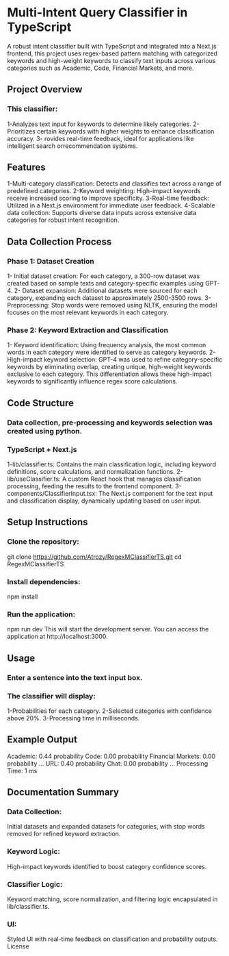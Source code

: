 # Multi-Intent Query Classifier in TypeScript
A robust intent classifier built with TypeScript and integrated into a Next.js frontend, this project uses regex-based pattern matching with categorized keywords and high-weight keywords to classify text inputs across various categories such as Academic, Code, Financial Markets, and more.

## Project Overview

### This classifier:

1-Analyzes text input for keywords to determine likely categories.
2-Prioritizes certain keywords with higher weights to enhance classification accuracy.
3- rovides real-time feedback, ideal for applications like intelligent search orrecommendation systems.
## Features
1-Multi-category classification: Detects and classifies text across a range of predefined categories.
2-Keyword weighting: High-impact keywords receive increased scoring to improve specificity.
3-Real-time feedback: Utilized in a Next.js environment for immediate user feedback.
4-Scalable data collection: Supports diverse data inputs across extensive data categories for robust intent recognition.
## Data Collection Process

### Phase 1: Dataset Creation

1- Initial dataset creation: For each category, a 300-row dataset was created based on sample texts and category-specific examples using GPT-4.
2- Dataset expansion: Additional datasets were sourced for each category, expanding each dataset to approximately 2500-3500 rows.
3- Preprocessing: Stop words were removed using NLTK, ensuring the model focuses on the most relevant keywords in each category.

### Phase 2: Keyword Extraction and Classification

1- Keyword identification: Using frequency analysis, the most common words in each category were identified to serve as category keywords.
2- High-impact keyword selection: GPT-4 was used to refine category-specific keywords by eliminating overlap, creating unique, high-weight keywords exclusive to each category. This differentiation allows these high-impact keywords to significantly influence regex score calculations.

## Code Structure
### Data collection, pre-processing and keywords selection was created using python.
### TypeScript + Next.js
1-lib/classifier.ts: Contains the main classification logic, including keyword definitions, score calculations, and normalization functions.
2-lib/useClassifier.ts: A custom React hook that manages classification processing, feeding the results to the frontend component.
3-components/ClassifierInput.tsx: The Next.js component for the text input and classification display, dynamically updating based on user input.
## Setup Instructions
### Clone the repository:
git clone https://github.com/Atrozy/RegexMClassifierTS.git
cd RegexMClassifierTS
### Install dependencies:
npm install
### Run the application:
npm run dev
This will start the development server. You can access the application at http://localhost:3000.

## Usage
### Enter a sentence into the text input box.
### The classifier will display:
1-Probabilities for each category.
2-Selected categories with confidence above 20%.
3-Processing time in milliseconds.

## Example Output

Academic: 0.44 probability
Code: 0.00 probability
Financial Markets: 0.00 probability
...
URL: 0.40 probability
Chat: 0.00 probability
...
Processing Time: 1 ms

## Documentation Summary

### Data Collection:
Initial datasets and expanded datasets for categories, with stop words removed for refined keyword extraction.
### Keyword Logic:

High-impact keywords identified to boost category confidence scores.

### Classifier Logic:
Keyword matching, score normalization, and filtering logic encapsulated in lib/classifier.ts.

### UI:
Styled UI with real-time feedback on classification and probability outputs.
License
